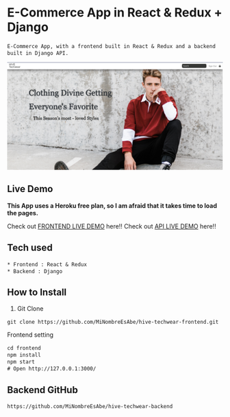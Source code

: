 # E-Commerce App in React & Redux + Django

```
E-Commerce App, with a frontend built in React & Redux and a backend built in Django API.
```

![Capture](https://raw.githubusercontent.com/MiNombreEsAbe/hive-techwear-frontend/main/HIVE.PNG)

## Live Demo

**This App uses a Heroku free plan, so I am afraid that it takes time to load the pages.**

Check out [FRONTEND LIVE DEMO](https://hivetechwearfrontend.herokuapp.com/) here!!
Check out [API LIVE DEMO](https://hivetechwearbackend.herokuapp.com/) here!!

## Tech used

```
* Frontend : React & Redux
* Backend : Django
```

## How to Install

1. Git Clone

```
git clone https://github.com/MiNombreEsAbe/hive-techwear-frontend.git
```

Frontend setting


```
cd frontend
npm install
npm start
# Open http://127.0.0.1:3000/
```

## Backend GitHub
```
https://github.com/MiNombreEsAbe/hive-techwear-backend
```
